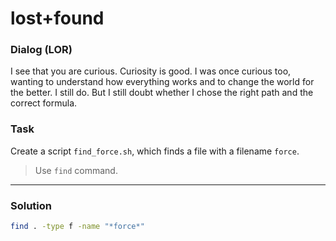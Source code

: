 # lost+found

### Dialog (LOR)
I see that you are curious. Curiosity is good. I was once curious too, wanting to understand how everything works and to change the world for the better. I still do. But I still doubt whether I chose the right path and the correct formula.

### Task

Create a script `find_force.sh`, which finds a file with a filename `force`.

> Use `find` command.

---

### Solution

```sh
find . -type f -name "*force*"
```
